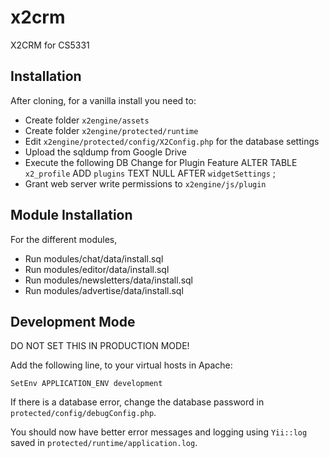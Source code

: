 x2crm
=====

X2CRM for CS5331

Installation
------------

After cloning, for a vanilla install you need to:

* Create folder `x2engine/assets`
* Create folder `x2engine/protected/runtime`
* Edit `x2engine/protected/config/X2Config.php` for the database settings
* Upload the sqldump from Google Drive
* Execute the following DB Change for Plugin Feature
ALTER TABLE  `x2_profile` ADD  `plugins` TEXT NULL AFTER  `widgetSettings` ;
* Grant web server write permissions to `x2engine/js/plugin`

Module Installation
-------------------

For the different modules,

* Run modules/chat/data/install.sql
* Run modules/editor/data/install.sql
* Run modules/newsletters/data/install.sql
* Run modules/advertise/data/install.sql

Development Mode
----------------

DO NOT SET THIS IN PRODUCTION MODE!

Add the following line, to your virtual hosts in Apache:

`SetEnv APPLICATION_ENV development`

If there is a database error, change the database password in
`protected/config/debugConfig.php`.

You should now have better error messages and logging using `Yii::log` saved in
`protected/runtime/application.log`.